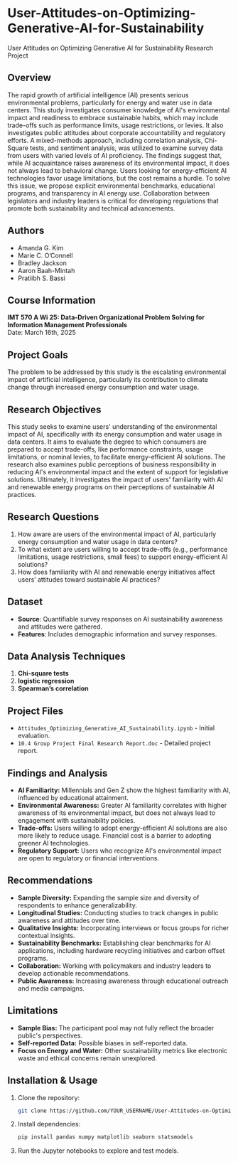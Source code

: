 # User-Attitudes-on-Optimizing-Generative-AI-for-Sustainability
User Attitudes on Optimizing Generative AI for Sustainability Research Project


## Overview
The rapid growth of artificial intelligence (AI) presents serious environmental problems, particularly for energy and water use in data centers. This study investigates consumer knowledge of AI's environmental impact and readiness to embrace sustainable habits, which may include trade-offs such as performance limits, usage restrictions, or levies. It also investigates public attitudes about corporate accountability and regulatory efforts. A mixed-methods approach, including correlation analysis, Chi-Square tests, and sentiment analysis, was utilized to examine survey data from users with varied levels of AI proficiency. 
The findings suggest that, while AI acquaintance raises awareness of its environmental impact, it does not always lead to behavioral change. Users looking for energy-efficient AI technologies favor usage limitations, but the cost remains a hurdle. To solve this issue, we propose explicit environmental benchmarks, educational programs, and transparency in AI energy use. Collaboration between legislators and industry leaders is critical for developing regulations that promote both sustainability and technical advancements. 


## Authors
- Amanda G. Kim
- Marie C. O’Connell
- Bradley Jackson
- Aaron Baah-Mintah
- Pratiibh S. Bassi

## Course Information
**IMT 570 A Wi 25: Data-Driven Organizational Problem Solving for Information Management Professionals**  
Date: March 16th, 2025

## Project Goals
The problem to be addressed by this study is the escalating environmental impact of artificial intelligence, particularly its contribution to climate change through increased energy consumption and water usage.

## Research Objectives
This study seeks to examine users' understanding of the environmental impact of AI, specifically with its energy consumption and water usage in data centers. It aims to evaluate the degree to which consumers are prepared to accept trade-offs, like performance constraints, usage limitations, or nominal levies, to facilitate energy-efficient AI solutions. The research also examines public perceptions of business responsibility in reducing AI's environmental impact and the extent of support for legislative solutions. Ultimately, it investigates the impact of users' familiarity with AI and renewable energy programs on their perceptions of sustainable AI practices.

## Research Questions
1.	How aware are users of the environmental impact of AI, particularly energy consumption and water usage in data centers?
2.	To what extent are users willing to accept trade-offs (e.g., performance limitations, usage restrictions, small fees) to support energy-efficient AI solutions?
3.	How does familiarity with AI and renewable energy initiatives affect users’ attitudes toward sustainable AI practices?


## Dataset
- **Source**: Quantifiable survey responses on AI sustainability awareness and attitudes were gathered. 
- **Features**: Includes demographic information and survey responses.


## Data Analysis Techniques
1. **Chi-square tests**
2. **logistic regression**
3. **Spearman’s correlation**


## Project Files
- `Attitudes_Optimizing_Generative_AI_Sustainability.ipynb` - Initial evaluation.
- `10.4 Group Project Final Research Report.doc` - Detailed project report.

## Findings and Analysis
- **AI Familiarity:** Millennials and Gen Z show the highest familiarity with AI, influenced by educational attainment.
- **Environmental Awareness:** Greater AI familiarity correlates with higher awareness of its environmental impact, but does not always lead to engagement with sustainability policies.
- **Trade-offs:** Users willing to adopt energy-efficient AI solutions are also more likely to reduce usage. Financial cost is a barrier to adopting greener AI technologies.
- **Regulatory Support:** Users who recognize AI's environmental impact are open to regulatory or financial interventions.
  
## Recommendations
- **Sample Diversity:** Expanding the sample size and diversity of respondents to enhance generalizability.
- **Longitudinal Studies:** Conducting studies to track changes in public awareness and attitudes over time.
- **Qualitative Insights:** Incorporating interviews or focus groups for richer contextual insights.
- **Sustainability Benchmarks:** Establishing clear benchmarks for AI applications, including hardware recycling initiatives and carbon offset programs.
- **Collaboration:** Working with policymakers and industry leaders to develop actionable recommendations.
- **Public Awareness:** Increasing awareness through educational outreach and media campaigns.

## Limitations
- **Sample Bias:** The participant pool may not fully reflect the broader public's perspectives.
- **Self-reported Data:** Possible biases in self-reported data.
- **Focus on Energy and Water:** Other sustainability metrics like electronic waste and ethical concerns remain unexplored.

## Installation & Usage
1. Clone the repository:
   ```bash
   git clone https://github.com/YOUR_USERNAME/User-Attitudes-on-Optimizing-Generative-AI-for-Sustainability.git
   ```
2. Install dependencies:
   ```bash
   pip install pandas numpy matplotlib seaborn statsmodels
   ```
3. Run the Jupyter notebooks to explore and test models.
